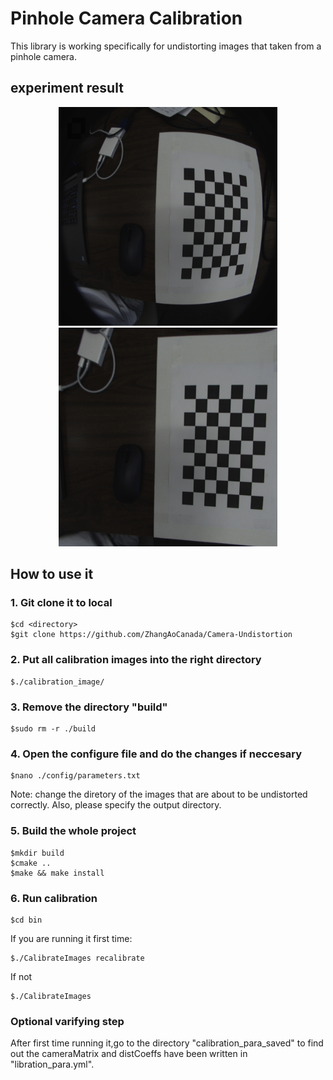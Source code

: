 # Pinhole Camera Calibration
This library is working specifically for undistorting images that taken from a pinhole camera.

## experiment result
<p align="center">
  <img src="testimages/input/tstimg8.jpg" width="350" height="350"> <img src="testimages/output/0.jpg" width="350" height="350">
</p>

## How to use it
### 1. Git clone it to local
```
$cd <directory>
$git clone https://github.com/ZhangAoCanada/Camera-Undistortion
```

### 2. Put all calibration images into the right directory
```
$./calibration_image/
```

### 3. Remove the directory "build"
```
$sudo rm -r ./build
```

### 4. Open the configure file and do the changes if neccesary
```
$nano ./config/parameters.txt
```
Note: change the diretory of the images that are about to be undistorted correctly. Also, please specify the output directory.

### 5. Build the whole project
```
$mkdir build
$cmake ..
$make && make install
```

### 6. Run calibration
```
$cd bin
```
If you are running it first time:
```
$./CalibrateImages recalibrate
```
If not
```
$./CalibrateImages
```

### Optional varifying step
After first time running it,go to the directory "calibration_para_saved" to find out the cameraMatrix and distCoeffs have been written in "libration_para.yml".


